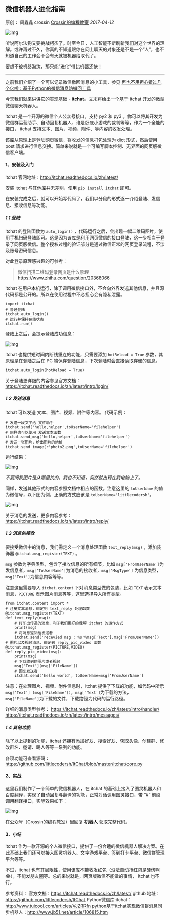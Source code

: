## 微信机器人进化指南

原创： 周鑫鑫 crossin [Crossin的编程教室](javascript:void(0);) *2017-04-12*

![img](http://mmbiz.qpic.cn/mmbiz_jpg/icic13vic5h8JHaYsypnFDEH30wKMuQGddzjL7AcyJyofcH5BZc2aqhAHq9dX9icMjlv3HUA353osTHwG56rfagialg/640?wx_fmt=jpeg&tp=webp&wxfrom=5)

听说阿尔法狗又要挑战柯杰了。时至今日，人工智能不断刷新我们对这个世界的理解。或许再过不久，你真的不知道跟你在网上聊天的对象还是不是一个“人”，也不知道自己的工作会不会有天就被机器给取代了。

要想不被机器淘汰，那只能“进化”得比机器还快！

------



之前我们介绍了一个可以记录微信撤回消息的小工具，参见 [再也不用担心错过几个亿啦：基于Python的微信消息防撤回工具](http://mp.weixin.qq.com/s?__biz=MjM5MDEyMDk4Mw==&mid=2650166398&idx=1&sn=60c26ab0f2d43a019217812e0c428f31&chksm=be4b5906893cd010a1eb93993dc2d374994912efea2c36eda8c8442d405c35d7fe0c90e1c776&scene=21#wechat_redirect)

今天我们就来讲讲它的实现基础 - **itchat**。文末将给出一个基于 itchat 开发的微型微信聊天机器人。

itchat 是一个开源的微信个人公众号接口，支持 py2 和 py3 。你可以将其开发为微信群运营助手、自动回复机器人、谁是卧底小游戏的裁判等等，作为一个全能的接口， itchat 支持文本、图片、视频、附件、等内容的收发处理。

该库从原理上是登陆网页微信，将收发的信息打包处理为 dict 形式，然后使用 post 请求进行信息交换。简单来说就是一个可编写脚本控制、无界面的网页版微信客户端。

#### 1、安装及入门

itchat 官网地址：http://itchat.readthedocs.io/zh/latest/

安装 itchat 与其他库并无差别，使用 `pip install itchat` 即可。

在安装完成之后，就可以开始写代码了，我们以分段的形式逐一介绍登陆、发信息、接收信息等功能。

##### 1.1 登陆

itchat 的登陆函数为 `auto_login()` ，代码运行之后，会出现一幅二维码图片，使用手机扫码登陆即可。这是因为该库是利用网页微信的接口登陆，这一步相当于登录了网页版微信。整个授权过程的验证部分是通过微信正常的网页登录流程，不涉及账号密码信息。

对此登录原理感兴趣的可参考：

> 微信扫描二维码登录网页是什么原理 https://www.zhihu.com/question/20368066

itchat 在用户本机运行，除了调用微信接口外，不会向外界发送其他信息，并且源代码都是公开的。所以在使用过程中不必担心会有隐私泄露。

```
import itchat
# 普通登陆
itchat.auto_login()
# 运行并保持在线状态
itchat.run()
```

登陆上之后，会提示登陆成功信息：

![img](http://mmbiz.qpic.cn/mmbiz_png/LASUHkrRa8EibaYdjq1n2q3PJ8AFAevVXs1FeDIAnzcUXfYSSic1j3dLRhGcyz2Lt20c4snDyCtTgj8LU5W0D9fA/640?wx_fmt=png&tp=webp&wxfrom=5&wx_lazy=1&wx_co=1)

itchat 也提供短时间内断线重连的功能，只需要添加 `hotReload = True` 参数，其原理是在登陆之后在 PC 端保存登陆信息，下次登陆时会直接读取存储的信息。

```
itchat.auto_login(hotReload = True)
```

关于登陆更详细的内容参见官方文档：https://itchat.readthedocs.io/zh/latest/intro/login/

##### 1.2 发送消息

itchat 可以发送 文本、图片、视频、附件等内容。
代码示例：

```
# 发送一段文字给 文件助手
itchat.send('hello,helper',toUserName='filehelper')
# 同样也可以使用 发送文本函数 
itchat.send_msg('hello,helper',toUserName='filehelper')
# 发送一张图片，给出图片的地址
itchat.send_image(r'photo2.png',toUserName='filehelper')
```

运行结果：

![img](http://mmbiz.qpic.cn/mmbiz_png/LASUHkrRa8EibaYdjq1n2q3PJ8AFAevVXh8AgtdIrPaEcbfhricliaQuQKBzkZNa2KZBFMibYkwMiaYvwtFiaUQxupSw/640?wx_fmt=png&tp=webp&wxfrom=5&wx_lazy=1&wx_co=1)

*不要问我图片是从哪里找的，我也不知道，突然就出现在我电脑上了。*

同样，发送其他形式的内容参照文档中相应的函数。注意这里的 `toUserName` 的值为微信号，以下图为例，正确的方式应该是 `toUserName='littlecodersh'`。

![img](http://mmbiz.qpic.cn/mmbiz_png/LASUHkrRa8EibaYdjq1n2q3PJ8AFAevVX6OYvpkOsTKujOj7SMlUTk49ibGQrEBNZCFaTj1HfNfwsFMybryrypcA/640?wx_fmt=png&tp=webp&wxfrom=5&wx_lazy=1&wx_co=1)

关于消息的发送，更多内容参考：https://itchat.readthedocs.io/zh/latest/intro/reply/

##### 1.3 消息的接收

要接受微信中的消息，我们需定义一个消息处理函数 `text_reply(msg)` ，添加装饰器 `@itchat.msg_register(TEXT)` 。

`msg` 参数为字典类型，包含了接收信息的所有细节，比如 `msg['FromUserName']`为发信息者，`msg['ToUserName']`为消息的接收者，`msg['MsgType']` 为信息类型，`msg['Text']`为信息内容等等。

注意这里需要导入 `itchat.content` 下对消息类型做的包装，比如 `TEXT` 表示文本消息，`PICTURE` 表示图片消息等等，这里选择导入所有类型。

```
from itchat.content import *
# 注册文本消息，绑定到 text_reply 处理函数
@itchat.msg_register(TEXT)
def text_reply(msg):
    # 打印出传递的消息，利于我们更好的理解 itchat 的运作方式
    print(msg)
    # 将消息返回给发送者
    itchat.send('recevied msg : %s'%msg['Text'],msg['FromUserName'])
# 图片以及视频消息，绑定到 reply_pic_video 函数
@itchat.msg_register(PICTURE,VIDEO)
def reply_pic_video(msg):
    print(msg)
    # 下载收到的图片或者视频
    msg['Text'](msg['FileName'])
    # 回复发送者
    itchat.send('hello world', toUserName=msg['FromUserName']
```

注意：在处理图片、视频、附件信息时，itchat 提供了下载的功能，如代码中所示 `msg['Text'] (msg['FileName'])`，`msg['Text']`为下载的方法，`msg['FileName']`为下载的文件，下载路径为代码的运行路径。

详细的消息类型参考：
https://itchat.readthedocs.io/zh/latest/intro/handler/
https://itchat.readthedocs.io/zh/latest/intro/messages/

##### 1.4 其他功能

除了以上提到的功能，itchat 还拥有添加好友、搜索好友、获取头像、创建群、修改群名、邀请、踢人等等一系列的功能。

各项功能可查看源码：https://github.com/littlecodersh/ItChat/blob/master/itchat/core.py

#### 2、实战

这里我们制作了一个简单的微信机器人，在 itchat 的基础上接入了图灵机器人和百度翻译，实现了自动回复与翻译的功能，正常对话调用图灵接口，带 “#” 前缀调用翻译接口，实际效果如下：

![img](http://mmbiz.qpic.cn/mmbiz_png/LASUHkrRa8EibaYdjq1n2q3PJ8AFAevVXglj3ibGhvHQsM8icNwAnJdLibIsSdJbibujpvZXlZeiaxOrcWicLdf12wplA/640?wx_fmt=png&tp=webp&wxfrom=5&wx_lazy=1&wx_co=1)



在公众号（Crossin的编程教室）里回复 **机器人** 获取完整代码。

#### 3、小结

itchat 作为一款开源的个人微信接口，提供了一份合适的微信机器人解决方案。在此基础上我们还可以接入图灵机器人、文字游戏平台、签到打卡平台、微信群管理平台等等。

不过，itchat 也有其局限性，使用该库不能收发红包（没法自动抢红包是硬伤啊😂），不能发朋友圈等。总的来说就是，网页版微信不能做的事情， itchat 也不行。

参考资料：
官方文档：https://itchat.readthedocs.io/zh/latest/
github 地址：https://github.com/littlecodersh/ItChat
Python微信库:itchat：http://www.tuicool.com/articles/VJZRRfn
python基于itchat实现微信群消息同步机器人：http://www.jb51.net/article/106815.htm


  